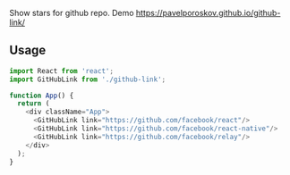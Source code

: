 
Show stars for github repo. Demo https://pavelporoskov.github.io/github-link/

## Usage

```javascript
import React from 'react';
import GitHubLink from './github-link';

function App() {
  return (
    <div className="App">
      <GitHubLink link="https://github.com/facebook/react"/>
      <GitHubLink link="https://github.com/facebook/react-native"/>
      <GitHubLink link="https://github.com/facebook/relay"/>
    </div>
  );
}
```
